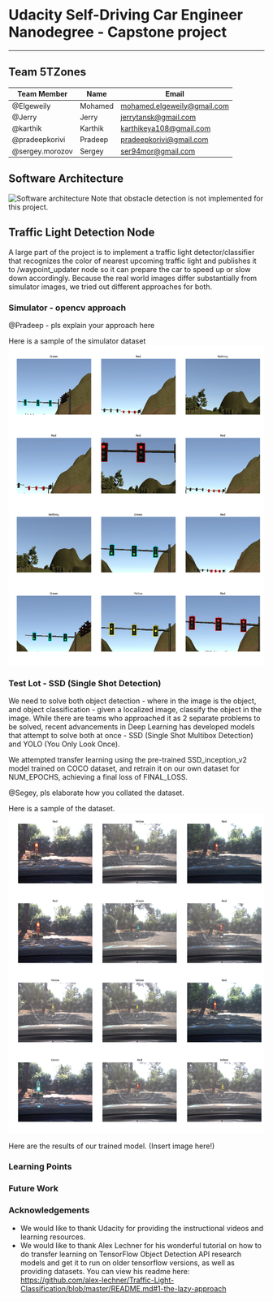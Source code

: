 # Udacity Self-Driving Car Engineer Nanodegree - Capstone project
--------

## Team 5TZones
|   Team Member   |  Name   |            Email            |
|-----------------|---------|-----------------------------|
| @Elgeweily      | Mohamed | mohamed.elgeweily@gmail.com |
| @Jerry          | Jerry   | jerrytansk@gmail.com        |
| @karthik        | Karthik | karthikeya108@gmail.com     |
| @pradeepkorivi  | Pradeep | pradeepkorivi@gmail.com     |
| @sergey.morozov | Sergey  | ser94mor@gmail.com          |

## Software Architecture
![Software architecture](https://d17h27t6h515a5.cloudfront.net/topher/2017/September/59b6d115_final-project-ros-graph-v2/final-project-ros-graph-v2.png)
Note that obstacle detection is not implemented for this project.

## Traffic Light Detection Node

A large part of the project is to implement a traffic light detector/classifier that recognizes the color of nearest upcoming traffic light and publishes it to /waypoint_updater node so it can prepare the car to speed up or slow down accordingly. Because the real world images differ substantially from simulator images, we tried out different approaches for both.

### Simulator - opencv approach
@Pradeep - pls explain your approach here

Here is a sample of the simulator dataset
![simulator training images](report/sim_visualization.png)

### Test Lot - SSD (Single Shot Detection)
We need to solve both object detection - where in the image is the object, and object classification - given a localized image, classify the object in the image. While there are teams who approached it as 2 separate problems to be solved, recent advancements in Deep Learning has developed models that attempt to solve both at once - SSD (Single Shot Multibox Detection) and YOLO (You Only Look Once).

We attempted transfer learning using the pre-trained SSD_inception_v2 model trained on COCO dataset, and retrain it on our own dataset for NUM_EPOCHS, achieving a final loss of FINAL_LOSS.

@Segey, pls elaborate how you collated the dataset.

Here is a sample of the dataset.
![Udacity Test Site training images](report/udacity_visualization.png)

Here are the results of our trained model.
(Insert image here!)

### Learning Points


### Future Work


### Acknowledgements

- We would like to thank Udacity for providing the instructional videos and learning resources.
- We would like to thank Alex Lechner for his wonderful tutorial on how to do transfer learning on TensorFlow Object Detection API research models and get it to run on older tensorflow versions, as well as providing datasets. You can view his readme here: https://github.com/alex-lechner/Traffic-Light-Classification/blob/master/README.md#1-the-lazy-approach